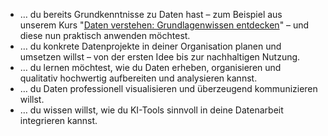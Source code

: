 * … du bereits Grundkenntnisse zu Daten hast – zum Beispiel aus unserem Kurs "[Daten verstehen: Grundlagenwissen entdecken](/kurse/kurs-daten-verstehen)" – und diese nun praktisch anwenden möchtest.
* … du konkrete Datenprojekte in deiner Organisation planen und umsetzen willst – von der ersten Idee bis zur nachhaltigen Nutzung.
* … du lernen möchtest, wie du Daten erheben, organisieren und qualitativ hochwertig aufbereiten und analysieren kannst.
* … du Daten professionell visualisieren und überzeugend kommunizieren willst.
* … du wissen willst, wie du KI-Tools sinnvoll in deine Datenarbeit integrieren kannst.
